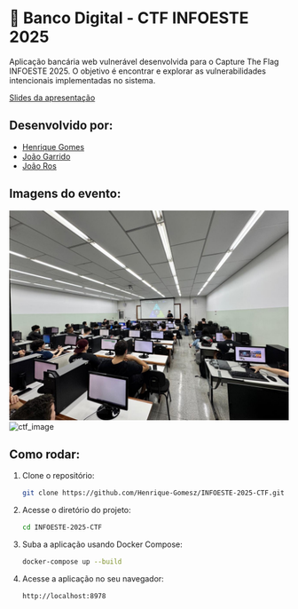 # 🏦 Banco Digital - CTF INFOESTE 2025

Aplicação bancária web vulnerável desenvolvida para o Capture The Flag INFOESTE 2025. O objetivo é encontrar e explorar as vulnerabilidades intencionais implementadas no sistema.

[Slides da apresentação](https://github.com/Henrique-Gomesz/INFOESTE-2025-CTF/blob/main/Slides.pdf)

## Desenvolvido por:

- [Henrique Gomes](https://github.com/Henrique-Gomesz)
- [João Garrido](https://github.com/Garrido14)
- [João Ros](https://github.com/jaoros27)

## Imagens do evento:
![ctf_people](https://github.com/Henrique-Gomesz/INFOESTE-2025-CTF/blob/main/readme-images/img3.jpeg)
![ctf_image](https://github.com/Henrique-Gomesz/INFOESTE-2025-CTF/blob/main/readme-images/img1.jpeg)

## Como rodar:
1. Clone o repositório:
   ```bash
   git clone https://github.com/Henrique-Gomesz/INFOESTE-2025-CTF.git
   ```
2. Acesse o diretório do projeto:
   ```bash
   cd INFOESTE-2025-CTF
   ```
3. Suba a aplicação usando Docker Compose:
   ```bash
   docker-compose up --build
   ```
4. Acesse a aplicação no seu navegador:
   ```
   http://localhost:8978
   ```